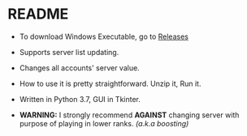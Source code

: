 # README
* To download Windows Executable, go to [Releases](https://github.com/sw2719/R6S-server-changer/releases)
* Supports server list updating.
* Changes all accounts' server value.
* How to use it is pretty straightforward. Unzip it, Run it.
* Written in Python 3.7, GUI in Tkinter.

* **WARNING:** I strongly recommend **AGAINST** changing server with purpose of playing in lower ranks. *(a.k.a boosting)*
